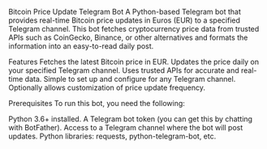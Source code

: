 Bitcoin Price Update Telegram Bot
A Python-based Telegram bot that provides real-time Bitcoin price updates in Euros (EUR) to a specified Telegram channel. This bot fetches cryptocurrency price data from trusted APIs such as CoinGecko, Binance, or other alternatives and formats the information into an easy-to-read daily post.

Features
Fetches the latest Bitcoin price in EUR.
Updates the price daily on your specified Telegram channel.
Uses trusted APIs for accurate and real-time data.
Simple to set up and configure for any Telegram channel.
Optionally allows customization of price update frequency.

Prerequisites
To run this bot, you need the following:

Python 3.6+ installed.
A Telegram bot token (you can get this by chatting with BotFather).
Access to a Telegram channel where the bot will post updates.
Python libraries: requests, python-telegram-bot, etc.
